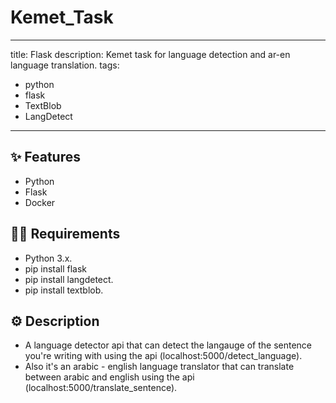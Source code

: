 # Kemet_Task
---
title: Flask
description: Kemet task for language detection and ar-en language translation.
tags:
  - python
  - flask
  - TextBlob
  - LangDetect
---


## ✨ Features

- Python
- Flask
- Docker

## 💁‍♀️ Requirements

- Python 3.x.
- pip install flask 
- pip install langdetect.
- pip install textblob.

## ⚙️ Description
- A language detector api that can detect the langauge of the sentence you're writing with using the api (localhost:5000/detect_language).
- Also it's an arabic - english language translator that can translate between arabic and english using the api (localhost:5000/translate_sentence).

